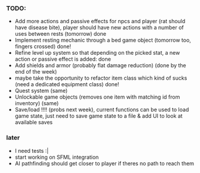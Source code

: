 ### TODO:

- Add more actions and passive effects for npcs and player (rat should have disease bite),
  player should have new actions with a number of uses between rests (tomorrow)
  done
- Implement resting mechanic through a bed game object (tomorrow too, fingers crossed) done!
- Refine level up system so that depending on the picked stat, a new action or passive effect is added: done
- Add shields and armor (probably flat damage reduction) (done by the end of the week)
- maybe take the opportunity to refactor item class which kind of sucks (need a dedicated equipment class) done!
- Quest system (same)
- Unlockable game objects (removes one item with matching id from inventory) (same)
- Save/load !!!! (probs next week), current functions can be used to load game state,
  just need to save game state to a file & add UI to look at available saves

### later

- I need tests :|
- start working on SFML integration
- AI pathfinding should get closer to player if theres no path to reach them
